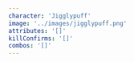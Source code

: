 ```yaml
---
character: 'Jigglypuff'
image: '../images/jigglypuff.png'
attributes: '[]'
killConfirms: '[]'
combos: '[]'
---
```

